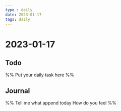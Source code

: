 ```yaml
---
type : daily
date: 2023-01-17
tags: daily
---
```


# 2023-01-17

## Todo
%%
Put your daily task here
%%


## Journal 
%%
Tell me what append today
How do you feel
%%